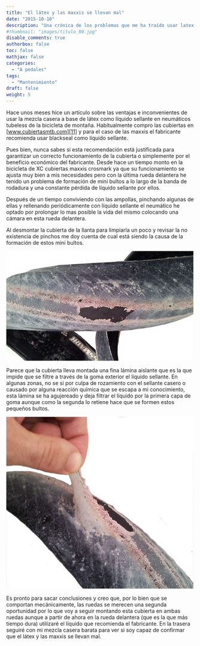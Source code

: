 ```yaml
---
title: "El látex y las maxxis se llevan mal"
date: "2015-10-10"
description: "Una crónica de los problemas que me ha traído usar latex con cubiertas maxxis"
#thumbnail: "images/titulo_00.jpg"
disable_comments: true
authorbox: false
toc: false
mathjax: false
categories:
  - "A pedales"
tags:
  - "Mantenimiento"
draft: false
weight: 5
---
```

Hace unos meses hice un artículo sobre las ventajas e inconvenientes de usar la mezcla casera a base de látex como líquido sellante en neumáticos tubeless de la bicicleta de montaña. Habitualmente compro las cubiertas en [www.cubiertasmtb.com][11] y para el caso de las maxxis el fabricante recomienda usar blackseal como líquido sellante.

Pues bien, nunca sabes si esta recomendación está justificada para garantizar un correcto funcionamiento de la cubierta o simplemente por el beneficio económico del fabricante. Desde hace un tiempo monto en la bicicleta de XC cubiertas maxxis crosmark ya que su funcionamiento se ajusta muy bien a mis necesidades pero con la última rueda delantera he tenido un problema de formación de mini bultos a lo largo de la banda de rodadura y una constante pérdida de líquido sellante por ellos.

Después de un tiempo conviviendo con las ampollas, pinchando algunas de ellas y rellenando periódicamente con líquido sellante el neumático he optado por prolongar lo mas posible la vida del mismo colocando una cámara en esta rueda delantera.

Al desmontar la cubierta de la llanta para limpiarla un poco y revisar la no existencia de pinchos me doy cuenta de cual está siendo la causa de la formación de estos mini bultos.

![imagen][1]

Parece que la cubierta lleva montada una fina lámina aislante que es la que impide que se filtre a través de la goma exterior el líquido sellante. En algunas zonas, no se si por culpa de rozamiento con el sellante casero o causado por alguna reacción química que se escapa a mi conocimiento, esta lámina se ha agujereado y deja filtrar el líquido por la primera capa de goma aunque como la segunda lo retiene hace que se formen estos pequeños bultos.

![imagen][2]

Es pronto para sacar conclusiones y creo que, por lo bien que se comportan mecánicamente, las ruedas se merecen una segunda oportunidad por lo que voy a seguir montando esta cubierta en ambas ruedas aunque a partir de ahora en la rueda delantera (que es la que más tiempo dura) utilizaré el líquido que recomienda el fabricante. En la trasera seguiré con mi mezcla casera barata para ver si soy capaz de confirmar que el látex y las maxxis se llevan mal.

[1]: /images/20151008_crossmark_agujero.jpg
[2]: /images/20151008_crossmark_lamina.jpg

[11]: http://www.cubiertasmtb.com